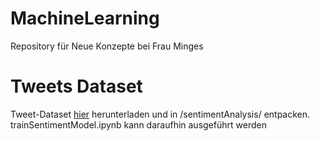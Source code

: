 # MachineLearning

Repository für Neue Konzepte bei Frau Minges

# Tweets Dataset

Tweet-Dataset [hier](https://www.dropbox.com/s/bkmene14bf853dz/tweets.zip?dl=0) herunterladen und in /sentimentAnalysis/ entpacken. trainSentimentModel.ipynb kann daraufhin ausgeführt werden
